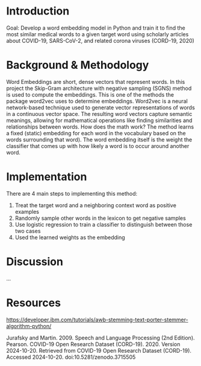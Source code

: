 # Introduction
Goal: Develop a word embedding model in Python and train it to find the most similar medical words to a given target word using scholarly articles about COVID-19, SARS-CoV-2, and related corona viruses (CORD-19, 2020)

# Background & Methodology
Word Embeddings are short, dense vectors that represent words. In this project the Skip-Gram architecture with negative sampling (SGNS) method is used to compute the embeddings. This is one of the methods the package word2vec uses to determine embeddings. Word2vec is a neural network-based technique used to generate vector representations of words in a continuous vector space. The resulting word vectors capture semantic meanings, allowing for mathematical operations like finding similarities and relationships between words. 
How does the math work? The method learns a fixed (static) embedding for each word in the vocabulary based on the words surrounding that word). The word embedding itself is the weight the classifier that comes up with how likely a word is to occur around another word.

# Implementation
There are 4 main steps to implementing this method:
1) Treat the target word and a neighboring context word as positive examples
3) Randomly sample other words in the lexicon to get negative samples
4) Use logistic regression to train a classifier to distinguish between those two cases
5) Used the learned weights as the embedding

# Discussion
...

# Resources
https://developer.ibm.com/tutorials/awb-stemming-text-porter-stemmer-algorithm-python/ 

Jurafsky and Martin. 2009. Speech and Language Processing (2nd Edition). Pearson.
COVID-19 Open Research Dataset (CORD-19). 2020. Version 2024-10-20. Retrieved from COVID-19 Open Research Dataset (CORD-19). Accessed 2024-10-20. doi:10.5281/zenodo.3715505
